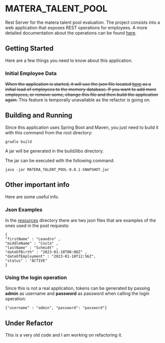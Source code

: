 # MATERA_TALENT_POOL
Rest Server for the matera talent pool evaluation.
The project consists into a web application that exposes REST operations for employees.
A more detailed documentation about the operations can be found [here](https://app.swaggerhub.com/apis-docs/leandro-schmidt/MATERA_TALENT_POOL/1.0.0).

## Getting Started
Here are a few things you need to know about this application.

### Initial Employee Data
~~When the application is started, it will use the json file located [here](https://github.com/leandro-schmidt/MATERA_TALENT_POOL/blob/master/src/main/resources/employees.json) as a initial load of employees to the memory database. 
If you want to add more employees, or remove some, change this file and then build the application again.~~
This feature is temporally unavailable as the refactor is going on.

## Building and Running
Since this application uses Spring Boot and Maven, you just need to build it with this command from the root directory:
```
gradle build
```
A jar will be generated in the build/libs directory.

The jar can be executed with the following command:
```
java -jar MATERA_TALENT_POOL-0.0.1-SNAPSHOT.jar
```

## Other important info
Here are some useful info.

### Json Examples
In the [resources](https://github.com/leandro-schmidt/MATERA_TALENT_POOL/blob/master/src/main/resources) directory there are two json files that are examples of the ones used in the post requests:
```
{
"firstName" : "Leandro" ,
"middleName" : "Costa" ,
"lastName" : "Schmidt" ,
"dateOfBirth" : "2023-01-10T00:00Z" ,
"dateOfEmployment" : "2023-01-10T12:56Z",
"status" : "ACTIVE"
}
```

### Using the login operation
Since this is not a real application, tokens can be generated by passing **admin** as username and **password** as password when calling the login operation:
```
{"username" : "admin", "password": "password"}
```

## Under Refactor
This is a very old code and I am working on refactoring it.
